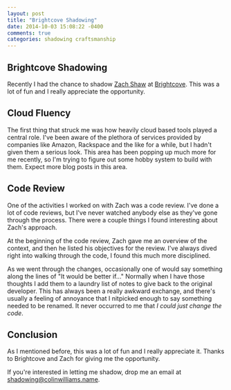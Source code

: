 ```yaml
---
layout: post
title: "Brightcove Shadowing"
date: 2014-10-03 15:08:22 -0400
comments: true
categories: shadowing craftsmanship
---
```


Brightcove Shadowing
--------------------
Recently I had the chance to shadow [Zach Shaw](http://zdsbs.blogspot.com) at [Brightcove](https://www.brightcove.com/).  This was a lot of fun and I really appreciate the opportunity.

Cloud Fluency
-------------
The first thing that struck me was how heavily cloud based tools played a central role.  I've been aware of the plethora of services provided by companies like Amazon, Rackspace and the like for a while, but I hadn't given them a serious look.  This area has been popping up much more for me recently, so I'm trying to figure out some hobby system to build with them.  Expect more blog posts in this area.

Code Review
-----------
One of the activities I worked on with Zach was a code review.  I've done a lot of code reviews, but I've never watched anybody else as they've gone through the process.  There were a couple things I found interesting about Zach's approach.

At the beginning of the code review, Zach gave me an overview of the context, and then he listed his objectives for the review.  I've always dived right into walking through the code, I found this much more disciplined.

As we went through the changes, occasionally one of would say something along the lines of "It would be better if..."  Normally when I have those thoughts I add them to a laundry list of notes to give back to the original developer.  This has always been a really awkward exchange, and there's usually a feeling of annoyance that I nitpicked enough to say something needed to be renamed.  It never occurred to me that *I could just change the code*.

Conclusion
----------
As I mentioned before, this was a lot of fun and I really appreciate it.  Thanks to Brightcove and Zach for giving me the opportunity.

If you're interested in letting me shadow, drop me an email at <shadowing@colinwilliams.name>.
